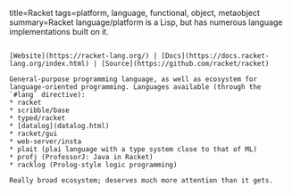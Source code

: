 title=Racket
tags=platform, language, functional, object, metaobject
summary=Racket language/platform is a Lisp, but has numerous language implementations built on it.
~~~~~~

[Website](https://racket-lang.org/) | [Docs](https://docs.racket-lang.org/index.html) | [Source](https://github.com/racket/racket)

General-purpose programming language, as well as ecosystem for language-oriented programming. Languages available (through the `#lang` directive):
* racket
* scribble/base
* typed/racket
* [datalog](datalog.html)
* racket/gui
* web-server/insta
* plait (plai language with a type system close to that of ML)
* profj (ProfessorJ: Java in Racket)
* racklog (Prolog-style logic programming)

Really broad ecosystem; deserves much more attention than it gets.
